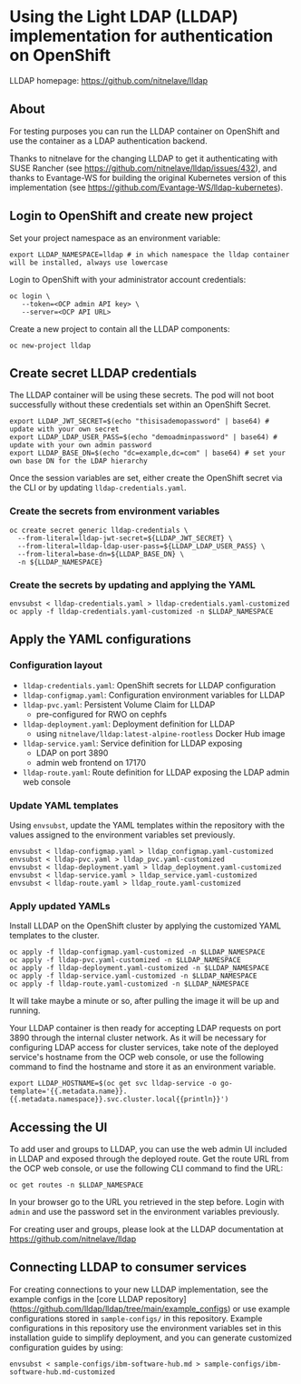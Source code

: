 # Using the Light LDAP (LLDAP) implementation for authentication on OpenShift

LLDAP homepage: https://github.com/nitnelave/lldap

## About

For testing purposes you can run the LLDAP container on OpenShift and use the
container as a LDAP authentication backend.

Thanks to nitnelave for the changing LLDAP to get it authenticating with SUSE
Rancher (see https://github.com/nitnelave/lldap/issues/432), and thanks to
Evantage-WS for building the original Kubernetes version of this implementation
(see https://github.com/Evantage-WS/lldap-kubernetes).

## Login to OpenShift and create new project

Set your project namespace as an environment variable:

```
export LLDAP_NAMESPACE=lldap # in which namespace the lldap container will be installed, always use lowercase
```

Login to OpenShift with your administrator account credentials:

```
oc login \
   --token=<OCP admin API key> \
   --server=<OCP API URL>
```

Create a new project to contain all the LLDAP components:

```
oc new-project lldap
```

## Create secret LLDAP credentials

The LLDAP container will be using these secrets. The pod will not boot
successfully without these credentials set within an OpenShift Secret.

```
export LLDAP_JWT_SECRET=$(echo "thisisademopassword" | base64) # update with your own secret
export LLDAP_LDAP_USER_PASS=$(echo "demoadminpassword" | base64) # update with your own admin password
export LLDAP_BASE_DN=$(echo "dc=example,dc=com" | base64) # set your own base DN for the LDAP hierarchy
```

Once the session variables are set, either create the OpenShift secret via the
CLI or by updating `lldap-credentials.yaml`.

### Create the secrets from environment variables

```
oc create secret generic lldap-credentials \
  --from-literal=lldap-jwt-secret=${LLDAP_JWT_SECRET} \
  --from-literal=lldap-ldap-user-pass=${LLDAP_LDAP_USER_PASS} \
  --from-literal=base-dn=${LLDAP_BASE_DN} \
  -n ${LLDAP_NAMESPACE}
```

### Create the secrets by updating and applying the YAML

```
envsubst < lldap-credentials.yaml > lldap-credentials.yaml-customized
oc apply -f lldap-credentials.yaml-customized -n $LLDAP_NAMESPACE
```

## Apply the YAML configurations

### Configuration layout

- `lldap-credentials.yaml`: OpenShift secrets for LLDAP configuration
- `lldap-configmap.yaml`: Configuration environment variables for LLDAP
- `lldap-pvc.yaml`: Persistent Volume Claim for LLDAP
  - pre-configured for RWO on cephfs
- `lldap-deployment.yaml`: Deployment definition for LLDAP
  - using `nitnelave/lldap:latest-alpine-rootless` Docker Hub image
- `lldap-service.yaml`: Service definition for LLDAP exposing
  - LDAP on port 3890
  - admin web frontend on 17170
- `lldap-route.yaml`: Route definition for LLDAP exposing the LDAP admin web
  console

### Update YAML templates

Using `envsubst`, update the YAML templates within the repository with the
values assigned to the environment variables set previously.

```
envsubst < lldap-configmap.yaml > lldap_configmap.yaml-customized
envsubst < lldap-pvc.yaml > lldap_pvc.yaml-customized
envsubst < lldap-deployment.yaml > lldap_deployment.yaml-customized
envsubst < lldap-service.yaml > lldap_service.yaml-customized
envsubst < lldap-route.yaml > lldap_route.yaml-customized
```

### Apply updated YAMLs

Install LLDAP on the OpenShift cluster by applying the customized YAML templates
to the cluster.

```
oc apply -f lldap-configmap.yaml-customized -n $LLDAP_NAMESPACE
oc apply -f lldap-pvc.yaml-customized -n $LLDAP_NAMESPACE
oc apply -f lldap-deployment.yaml-customized -n $LLDAP_NAMESPACE
oc apply -f lldap-service.yaml-customized -n $LLDAP_NAMESPACE
oc apply -f lldap-route.yaml-customized -n $LLDAP_NAMESPACE
```

It will take maybe a minute or so, after pulling the image it will be up and running.

Your LLDAP container is then ready for accepting LDAP requests on port 3890
through the internal cluster network. As it will be necessary for configuring
LDAP access for cluster services, take note of the deployed service's hostname from
the OCP web console, or use the following command to find the hostname and store
it as an environment variable.

```
export LLDAP_HOSTNAME=$(oc get svc lldap-service -o go-template='{{.metadata.name}}.{{.metadata.namespace}}.svc.cluster.local{{println}}')
```

## Accessing the UI

To add user and groups to LLDAP, you can use the web admin UI included in LLDAP
and exposed through the deployed route. Get the route URL from the OCP web
console, or use the following CLI command to find the URL:

```
oc get routes -n $LLDAP_NAMESPACE
```

In your browser go to the URL you retrieved in the step before. Login with `admin`
and use the password set in the environment variables previously.

For creating user and groups, please look at the LLDAP documentation at https://github.com/nitnelave/lldap

## Connecting LLDAP to consumer services

For creating connections to your new LLDAP implementation, see the example
configs in the [core LLDAP repository]
(https://github.com/lldap/lldap/tree/main/example_configs) or use example
configurations stored in `sample-configs/` in this repository. Example
configurations in this repository use the environment variables set in this
installation guide to simplify deployment, and you can generate customized
configuration guides by using:

```
envsubst < sample-configs/ibm-software-hub.md > sample-configs/ibm-software-hub.md-customized
```

